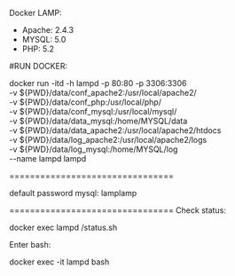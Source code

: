 Docker LAMP:
+ Apache: 2.4.3
+ MYSQL: 5.0
+ PHP: 5.2


#RUN DOCKER:

docker run -itd -h lampd -p 80:80 -p 3306:3306 \
-v ${PWD}/data/conf_apache2:/usr/local/apache2/ \
-v ${PWD}/data/conf_php:/usr/local/php/ \
-v ${PWD}/data/conf_mysql:/usr/local/mysql/ \
-v ${PWD}/data/data_mysql:/home/MYSQL/data \
-v ${PWD}/data/data_apache2:/usr/local/apache2/htdocs \
-v ${PWD}/data/log_apache2:/usr/local/apache2/logs \
-v ${PWD}/data/log_mysql:/home/MYSQL/log \
--name lampd lampd

================================

default password mysql: lamplamp

================================
Check status:

docker exec lampd /status.sh

Enter bash:

 docker exec -it lampd bash
